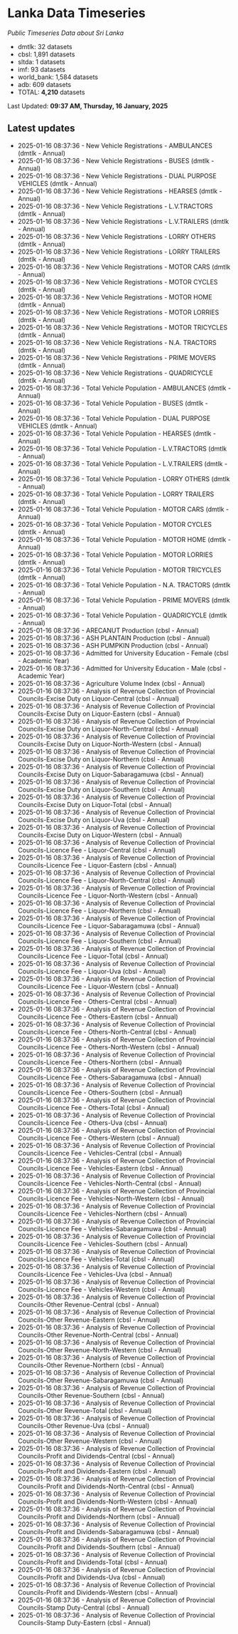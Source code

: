 # Lanka Data Timeseries
*Public Timeseries Data about Sri Lanka*

* dmtlk: 32 datasets
* cbsl: 1,891 datasets
* sltda: 1 datasets
* imf: 93 datasets
* world_bank: 1,584 datasets
* adb: 609 datasets
* TOTAL: **4,210** datasets

Last Updated: **09:37 AM, Thursday, 16 January, 2025**

## Latest updates

* 2025-01-16 08:37:36 - New Vehicle Registrations - AMBULANCES (dmtlk - Annual)
* 2025-01-16 08:37:36 - New Vehicle Registrations - BUSES (dmtlk - Annual)
* 2025-01-16 08:37:36 - New Vehicle Registrations - DUAL PURPOSE VEHICLES (dmtlk - Annual)
* 2025-01-16 08:37:36 - New Vehicle Registrations - HEARSES (dmtlk - Annual)
* 2025-01-16 08:37:36 - New Vehicle Registrations - L.V.TRACTORS (dmtlk - Annual)
* 2025-01-16 08:37:36 - New Vehicle Registrations - L.V.TRAILERS (dmtlk - Annual)
* 2025-01-16 08:37:36 - New Vehicle Registrations - LORRY OTHERS (dmtlk - Annual)
* 2025-01-16 08:37:36 - New Vehicle Registrations - LORRY TRAILERS (dmtlk - Annual)
* 2025-01-16 08:37:36 - New Vehicle Registrations - MOTOR CARS (dmtlk - Annual)
* 2025-01-16 08:37:36 - New Vehicle Registrations - MOTOR CYCLES (dmtlk - Annual)
* 2025-01-16 08:37:36 - New Vehicle Registrations - MOTOR HOME (dmtlk - Annual)
* 2025-01-16 08:37:36 - New Vehicle Registrations - MOTOR LORRIES (dmtlk - Annual)
* 2025-01-16 08:37:36 - New Vehicle Registrations - MOTOR TRICYCLES (dmtlk - Annual)
* 2025-01-16 08:37:36 - New Vehicle Registrations - N.A. TRACTORS (dmtlk - Annual)
* 2025-01-16 08:37:36 - New Vehicle Registrations - PRIME MOVERS (dmtlk - Annual)
* 2025-01-16 08:37:36 - New Vehicle Registrations - QUADRICYCLE (dmtlk - Annual)
* 2025-01-16 08:37:36 - Total Vehicle Population - AMBULANCES (dmtlk - Annual)
* 2025-01-16 08:37:36 - Total Vehicle Population - BUSES (dmtlk - Annual)
* 2025-01-16 08:37:36 - Total Vehicle Population - DUAL PURPOSE VEHICLES (dmtlk - Annual)
* 2025-01-16 08:37:36 - Total Vehicle Population - HEARSES (dmtlk - Annual)
* 2025-01-16 08:37:36 - Total Vehicle Population - L.V.TRACTORS (dmtlk - Annual)
* 2025-01-16 08:37:36 - Total Vehicle Population - L.V.TRAILERS (dmtlk - Annual)
* 2025-01-16 08:37:36 - Total Vehicle Population - LORRY OTHERS (dmtlk - Annual)
* 2025-01-16 08:37:36 - Total Vehicle Population - LORRY TRAILERS (dmtlk - Annual)
* 2025-01-16 08:37:36 - Total Vehicle Population - MOTOR CARS (dmtlk - Annual)
* 2025-01-16 08:37:36 - Total Vehicle Population - MOTOR CYCLES (dmtlk - Annual)
* 2025-01-16 08:37:36 - Total Vehicle Population - MOTOR HOME (dmtlk - Annual)
* 2025-01-16 08:37:36 - Total Vehicle Population - MOTOR LORRIES (dmtlk - Annual)
* 2025-01-16 08:37:36 - Total Vehicle Population - MOTOR TRICYCLES (dmtlk - Annual)
* 2025-01-16 08:37:36 - Total Vehicle Population - N.A. TRACTORS (dmtlk - Annual)
* 2025-01-16 08:37:36 - Total Vehicle Population - PRIME MOVERS (dmtlk - Annual)
* 2025-01-16 08:37:36 - Total Vehicle Population - QUADRICYCLE (dmtlk - Annual)
* 2025-01-16 08:37:36 - ARECANUT Production (cbsl - Annual)
* 2025-01-16 08:37:36 - ASH PLANTAIN Production (cbsl - Annual)
* 2025-01-16 08:37:36 - ASH PUMPKIN Production (cbsl - Annual)
* 2025-01-16 08:37:36 - Admitted for University Education - Female (cbsl - Academic Year)
* 2025-01-16 08:37:36 - Admitted for University Education - Male (cbsl - Academic Year)
* 2025-01-16 08:37:36 - Agriculture Volume Index (cbsl - Annual)
* 2025-01-16 08:37:36 - Analysis of Revenue Collection of Provincial Councils-Excise Duty on Liquor-Central (cbsl - Annual)
* 2025-01-16 08:37:36 - Analysis of Revenue Collection of Provincial Councils-Excise Duty on Liquor-Eastern (cbsl - Annual)
* 2025-01-16 08:37:36 - Analysis of Revenue Collection of Provincial Councils-Excise Duty on Liquor-North-Central (cbsl - Annual)
* 2025-01-16 08:37:36 - Analysis of Revenue Collection of Provincial Councils-Excise Duty on Liquor-North-Western (cbsl - Annual)
* 2025-01-16 08:37:36 - Analysis of Revenue Collection of Provincial Councils-Excise Duty on Liquor-Northern (cbsl - Annual)
* 2025-01-16 08:37:36 - Analysis of Revenue Collection of Provincial Councils-Excise Duty on Liquor-Sabaragamuwa (cbsl - Annual)
* 2025-01-16 08:37:36 - Analysis of Revenue Collection of Provincial Councils-Excise Duty on Liquor-Southern (cbsl - Annual)
* 2025-01-16 08:37:36 - Analysis of Revenue Collection of Provincial Councils-Excise Duty on Liquor-Total (cbsl - Annual)
* 2025-01-16 08:37:36 - Analysis of Revenue Collection of Provincial Councils-Excise Duty on Liquor-Uva (cbsl - Annual)
* 2025-01-16 08:37:36 - Analysis of Revenue Collection of Provincial Councils-Excise Duty on Liquor-Western (cbsl - Annual)
* 2025-01-16 08:37:36 - Analysis of Revenue Collection of Provincial Councils-Licence Fee - Liquor-Central (cbsl - Annual)
* 2025-01-16 08:37:36 - Analysis of Revenue Collection of Provincial Councils-Licence Fee - Liquor-Eastern (cbsl - Annual)
* 2025-01-16 08:37:36 - Analysis of Revenue Collection of Provincial Councils-Licence Fee - Liquor-North-Central (cbsl - Annual)
* 2025-01-16 08:37:36 - Analysis of Revenue Collection of Provincial Councils-Licence Fee - Liquor-North-Western (cbsl - Annual)
* 2025-01-16 08:37:36 - Analysis of Revenue Collection of Provincial Councils-Licence Fee - Liquor-Northern (cbsl - Annual)
* 2025-01-16 08:37:36 - Analysis of Revenue Collection of Provincial Councils-Licence Fee - Liquor-Sabaragamuwa (cbsl - Annual)
* 2025-01-16 08:37:36 - Analysis of Revenue Collection of Provincial Councils-Licence Fee - Liquor-Southern (cbsl - Annual)
* 2025-01-16 08:37:36 - Analysis of Revenue Collection of Provincial Councils-Licence Fee - Liquor-Total (cbsl - Annual)
* 2025-01-16 08:37:36 - Analysis of Revenue Collection of Provincial Councils-Licence Fee - Liquor-Uva (cbsl - Annual)
* 2025-01-16 08:37:36 - Analysis of Revenue Collection of Provincial Councils-Licence Fee - Liquor-Western (cbsl - Annual)
* 2025-01-16 08:37:36 - Analysis of Revenue Collection of Provincial Councils-Licence Fee - Others-Central (cbsl - Annual)
* 2025-01-16 08:37:36 - Analysis of Revenue Collection of Provincial Councils-Licence Fee - Others-Eastern (cbsl - Annual)
* 2025-01-16 08:37:36 - Analysis of Revenue Collection of Provincial Councils-Licence Fee - Others-North-Central (cbsl - Annual)
* 2025-01-16 08:37:36 - Analysis of Revenue Collection of Provincial Councils-Licence Fee - Others-North-Western (cbsl - Annual)
* 2025-01-16 08:37:36 - Analysis of Revenue Collection of Provincial Councils-Licence Fee - Others-Northern (cbsl - Annual)
* 2025-01-16 08:37:36 - Analysis of Revenue Collection of Provincial Councils-Licence Fee - Others-Sabaragamuwa (cbsl - Annual)
* 2025-01-16 08:37:36 - Analysis of Revenue Collection of Provincial Councils-Licence Fee - Others-Southern (cbsl - Annual)
* 2025-01-16 08:37:36 - Analysis of Revenue Collection of Provincial Councils-Licence Fee - Others-Total (cbsl - Annual)
* 2025-01-16 08:37:36 - Analysis of Revenue Collection of Provincial Councils-Licence Fee - Others-Uva (cbsl - Annual)
* 2025-01-16 08:37:36 - Analysis of Revenue Collection of Provincial Councils-Licence Fee - Others-Western (cbsl - Annual)
* 2025-01-16 08:37:36 - Analysis of Revenue Collection of Provincial Councils-Licence Fee - Vehicles-Central (cbsl - Annual)
* 2025-01-16 08:37:36 - Analysis of Revenue Collection of Provincial Councils-Licence Fee - Vehicles-Eastern (cbsl - Annual)
* 2025-01-16 08:37:36 - Analysis of Revenue Collection of Provincial Councils-Licence Fee - Vehicles-North-Central (cbsl - Annual)
* 2025-01-16 08:37:36 - Analysis of Revenue Collection of Provincial Councils-Licence Fee - Vehicles-North-Western (cbsl - Annual)
* 2025-01-16 08:37:36 - Analysis of Revenue Collection of Provincial Councils-Licence Fee - Vehicles-Northern (cbsl - Annual)
* 2025-01-16 08:37:36 - Analysis of Revenue Collection of Provincial Councils-Licence Fee - Vehicles-Sabaragamuwa (cbsl - Annual)
* 2025-01-16 08:37:36 - Analysis of Revenue Collection of Provincial Councils-Licence Fee - Vehicles-Southern (cbsl - Annual)
* 2025-01-16 08:37:36 - Analysis of Revenue Collection of Provincial Councils-Licence Fee - Vehicles-Total (cbsl - Annual)
* 2025-01-16 08:37:36 - Analysis of Revenue Collection of Provincial Councils-Licence Fee - Vehicles-Uva (cbsl - Annual)
* 2025-01-16 08:37:36 - Analysis of Revenue Collection of Provincial Councils-Licence Fee - Vehicles-Western (cbsl - Annual)
* 2025-01-16 08:37:36 - Analysis of Revenue Collection of Provincial Councils-Other Revenue-Central (cbsl - Annual)
* 2025-01-16 08:37:36 - Analysis of Revenue Collection of Provincial Councils-Other Revenue-Eastern (cbsl - Annual)
* 2025-01-16 08:37:36 - Analysis of Revenue Collection of Provincial Councils-Other Revenue-North-Central (cbsl - Annual)
* 2025-01-16 08:37:36 - Analysis of Revenue Collection of Provincial Councils-Other Revenue-North-Western (cbsl - Annual)
* 2025-01-16 08:37:36 - Analysis of Revenue Collection of Provincial Councils-Other Revenue-Northern (cbsl - Annual)
* 2025-01-16 08:37:36 - Analysis of Revenue Collection of Provincial Councils-Other Revenue-Sabaragamuwa (cbsl - Annual)
* 2025-01-16 08:37:36 - Analysis of Revenue Collection of Provincial Councils-Other Revenue-Southern (cbsl - Annual)
* 2025-01-16 08:37:36 - Analysis of Revenue Collection of Provincial Councils-Other Revenue-Total (cbsl - Annual)
* 2025-01-16 08:37:36 - Analysis of Revenue Collection of Provincial Councils-Other Revenue-Uva (cbsl - Annual)
* 2025-01-16 08:37:36 - Analysis of Revenue Collection of Provincial Councils-Other Revenue-Western (cbsl - Annual)
* 2025-01-16 08:37:36 - Analysis of Revenue Collection of Provincial Councils-Profit and Dividends-Central (cbsl - Annual)
* 2025-01-16 08:37:36 - Analysis of Revenue Collection of Provincial Councils-Profit and Dividends-Eastern (cbsl - Annual)
* 2025-01-16 08:37:36 - Analysis of Revenue Collection of Provincial Councils-Profit and Dividends-North-Central (cbsl - Annual)
* 2025-01-16 08:37:36 - Analysis of Revenue Collection of Provincial Councils-Profit and Dividends-North-Western (cbsl - Annual)
* 2025-01-16 08:37:36 - Analysis of Revenue Collection of Provincial Councils-Profit and Dividends-Northern (cbsl - Annual)
* 2025-01-16 08:37:36 - Analysis of Revenue Collection of Provincial Councils-Profit and Dividends-Sabaragamuwa (cbsl - Annual)
* 2025-01-16 08:37:36 - Analysis of Revenue Collection of Provincial Councils-Profit and Dividends-Southern (cbsl - Annual)
* 2025-01-16 08:37:36 - Analysis of Revenue Collection of Provincial Councils-Profit and Dividends-Total (cbsl - Annual)
* 2025-01-16 08:37:36 - Analysis of Revenue Collection of Provincial Councils-Profit and Dividends-Uva (cbsl - Annual)
* 2025-01-16 08:37:36 - Analysis of Revenue Collection of Provincial Councils-Profit and Dividends-Western (cbsl - Annual)
* 2025-01-16 08:37:36 - Analysis of Revenue Collection of Provincial Councils-Stamp Duty-Central (cbsl - Annual)
* 2025-01-16 08:37:36 - Analysis of Revenue Collection of Provincial Councils-Stamp Duty-Eastern (cbsl - Annual)